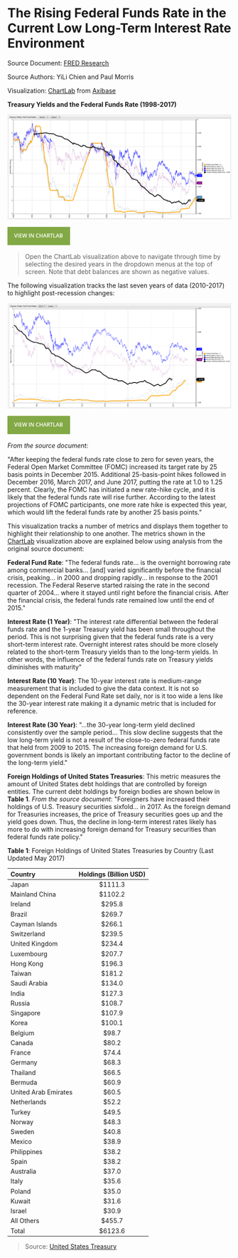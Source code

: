 The Rising Federal Funds Rate in the Current Low Long-Term Interest Rate Environment
===

Source Document: [FRED Research](https://research.stlouisfed.org/publications/economic-synopses/2017/06/30/the-rising-federal-funds-rate-in-the-current-low-long-term-interest-rate-environment/)

Source Authors: YiLi Chien and Paul Morris

Visualization: [ChartLab](https://apps.axibase.com) from [Axibase](https://axibase.com)

**Treasury Yields and the Federal Funds Rate (1998-2017)**

![](Images/fedf-03.png)

[![](Images/button.png)](https://apps.axibase.com/chartlab/9183d77b/8/#fullscreen)

> Open the ChartLab visualization above to navigate through time by selecting the desired years in the dropdown menus at the top of screen. Note that debt balances are shown as negative values.

The following visualization tracks the last seven years of data (2010-2017) to highlight post-recession changes:

![](Images/fedf-02.png)

[![](Images/button.png)](https://apps.axibase.com/chartlab/9183d77b/9/#fullscreen)

_From the source document:_

"After keeping the federal funds rate close to zero for seven years, the Federal Open Market Committee (FOMC) increased 
its target rate by 25 basis points in December 2015. Additional 25-basis-point hikes followed in December 2016, March 2017, 
and June 2017, putting the rate at 1.0 to 1.25 percent. Clearly, the FOMC has initiated a new rate-hike cycle, and it is 
likely that the federal funds rate will rise further. According to the latest projections of FOMC participants, one more 
rate hike is expected this year, which would lift the federal funds rate by another 25 basis points."

This visualization tracks a number of metrics and displays them together to highlight their relationship to one another.
The metrics shown in the [ChartLab](https://apps.axibase.com) visualization above are explained below using analysis from
the original source document:

**Federal Fund Rate**: "The federal funds rate... is the overnight borrowing rate among commercial banks... [and] varied significantly 
before the financial crisis, peaking... in 2000 and dropping rapidly... in response to the 2001 recession. The Federal Reserve 
started raising the rate in the second quarter of 2004... where it stayed until right before the financial crisis. 
After the financial crisis, the federal funds rate remained low until the end of 2015."

**Interest Rate (1 Year)**: "The interest rate differential between the federal funds rate and the 1-year Treasury yield has
been small throughout the period. This is not surprising given that the federal funds rate is a very short-term interest rate. 
Overnight interest rates should be more closely related to the short-term Treasury yields than to the long-term yields. 
In other words, the influence of the federal funds rate on Treasury yields diminishes with maturity"

**Interest Rate (10 Year)**: The 10-year interest rate is medium-range measurement that is included to give the data context.
It is not so dependent on the Federal Fund Rate set daily, nor is it too wide a lens like the 30-year interest rate making 
it a dynamic metric that is included for reference.

**Interest Rate (30 Year)**: "...the 30-year long-term yield declined consistently over the sample period... This slow 
decline suggests that the low long-term yield is not a result of the close-to-zero federal funds rate that held from 2009 to 2015. 
The increasing foreign demand for U.S. government bonds is likely an important contributing factor to the decline of the 
long-term yield."

**Foreign Holdings of United States Treasuries**: This metric measures the amount of United States debt holdings that are
controlled by foreign entities. The current debt holdings by foreign bodies are shown below in **Table 1**. _From the source
document_: "Foreigners have increased their holdings of U.S. Treasury securities sixfold... in 2017. As the foreign demand 
for Treasuries increases, the price of Treasury securities goes up and the yield goes down. Thus, the decline in long-term 
interest rates likely has more to do with increasing foreign demand for Treasury securities than federal funds rate policy."

**Table 1**: Foreign Holdings of United States Treasuries by Country (Last Updated May 2017)

| Country | Holdings (Billion USD)|
|:-------|:---------------------:|
| Japan | $1111.3 |
| Mainland China | $1102.2 |
| Ireland | $295.8 |
| Brazil | $269.7 |
| Cayman Islands | $266.1 | 
| Switzerland | $239.5 |
| United Kingdom | $234.4 |
| Luxembourg | $207.7 |
| Hong Kong | $196.3 |
| Taiwan | $181.2 |
| Saudi Arabia | $134.0 |
| India | $127.3 |
| Russia | $108.7 |
| Singapore| $107.9 |
| Korea | $100.1 |
| Belgium | $98.7 |
| Canada | $80.2 |
| France | $74.4 |
| Germany | $68.3 |
| Thailand | $66.5 |
| Bermuda | $60.9 |
| United Arab Emirates | $60.5 |
| Netherlands | $52.2 |
| Turkey | $49.5 |
| Norway | $48.3 |
| Sweden | $40.8 |
| Mexico | $38.9 |
| Philippines | $38.2 |
| Spain | $38.2 | 
| Australia | $37.0 |
| Italy | $35.6 | 
| Poland | $35.0 | 
| Kuwait | $31.6|
| Israel | $30.9 |
| All Others | $455.7 |
| Total | $6123.6 |

> Source: [United States Treasury](http://ticdata.treasury.gov/Publish/mfh.txt)
